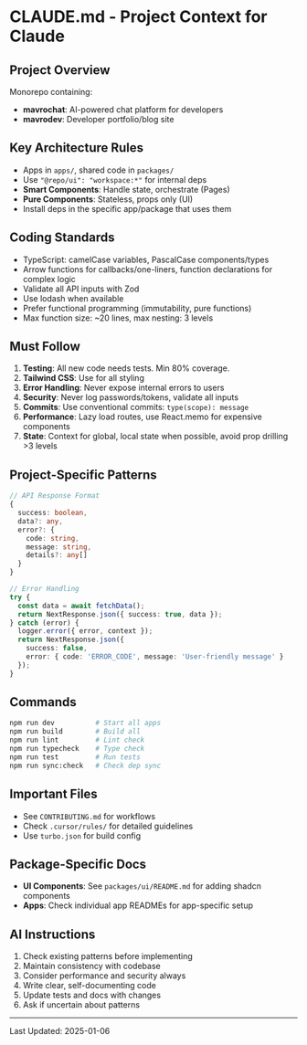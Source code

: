 # CLAUDE.md - Project Context for Claude

## Project Overview
Monorepo containing:
- **mavrochat**: AI-powered chat platform for developers
- **mavrodev**: Developer portfolio/blog site

## Key Architecture Rules
- Apps in `apps/`, shared code in `packages/`
- Use `"@repo/ui": "workspace:*"` for internal deps
- **Smart Components**: Handle state, orchestrate (Pages)
- **Pure Components**: Stateless, props only (UI)
- Install deps in the specific app/package that uses them

## Coding Standards
- TypeScript: camelCase variables, PascalCase components/types
- Arrow functions for callbacks/one-liners, function declarations for complex logic
- Validate all API inputs with Zod
- Use lodash when available
- Prefer functional programming (immutability, pure functions)
- Max function size: ~20 lines, max nesting: 3 levels

## Must Follow
1. **Testing**: All new code needs tests. Min 80% coverage.
2. **Tailwind CSS**: Use for all styling
3. **Error Handling**: Never expose internal errors to users
4. **Security**: Never log passwords/tokens, validate all inputs
5. **Commits**: Use conventional commits: `type(scope): message`
6. **Performance**: Lazy load routes, use React.memo for expensive components
7. **State**: Context for global, local state when possible, avoid prop drilling >3 levels

## Project-Specific Patterns
```typescript
// API Response Format
{
  success: boolean,
  data?: any,
  error?: {
    code: string,
    message: string,
    details?: any[]
  }
}

// Error Handling
try {
  const data = await fetchData();
  return NextResponse.json({ success: true, data });
} catch (error) {
  logger.error({ error, context });
  return NextResponse.json({ 
    success: false, 
    error: { code: 'ERROR_CODE', message: 'User-friendly message' }
  });
}
```

## Commands
```bash
npm run dev          # Start all apps
npm run build        # Build all
npm run lint         # Lint check
npm run typecheck    # Type check
npm run test         # Run tests
npm run sync:check   # Check dep sync
```

## Important Files
- See `CONTRIBUTING.md` for workflows
- Check `.cursor/rules/` for detailed guidelines
- Use `turbo.json` for build config

## Package-Specific Docs
- **UI Components**: See `packages/ui/README.md` for adding shadcn components
- **Apps**: Check individual app READMEs for app-specific setup

## AI Instructions
1. Check existing patterns before implementing
2. Maintain consistency with codebase
3. Consider performance and security always
4. Write clear, self-documenting code
5. Update tests and docs with changes
6. Ask if uncertain about patterns

---
Last Updated: 2025-01-06